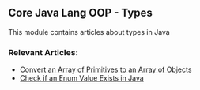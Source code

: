 ## Core Java Lang OOP - Types

This module contains articles about types in Java

### Relevant Articles: 

- [Convert an Array of Primitives to an Array of Objects](https://www.baeldung.com/java-primitive-array-to-object-array)
- [Check if an Enum Value Exists in Java](https://www.baeldung.com/java-find-enum-by-criteria)
